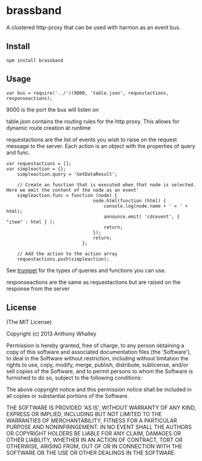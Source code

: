 # brassband

A clustered http-proxy that can be used with harmon as an event bus.

## Install 

```
npm install brassband
```

## Usage

```
var bus = require('../')(9000, 'table.json', requestactions, responseactions);
```

9000 is the port the bus will listen on

table.json contains the routing rules for the http proxy.
This allows for dynamic route creation at runtime

requestactions are the list of events you wish to raise on the request message to the server.
Each action is an object with the properties of query and func.

```
var requestactions = [];
var simpleaction = {};
	simpleaction.query = 'GetDataResult';

	// Create an function that is executed when that node is selected. Here we emit the content of the node as an event' 
	simpleaction.func = function (node) {
								node.html(function (html) {
									console.log(node.name + ' = ' + html);
									announce.emit( 'cdcevent', { "item" : html } );
									return;
								});
								return;
							};
						 
	// Add the action to the action array
	requestactions.push(simpleaction);
```

See [trumpet](https://github.com/substack/node-trumpet#update) for the types of queries and functions you can use.
 
responseactions are the same as requestactions but are raised on the response from the server


## License

(The MIT License)

Copyright (c) 2013 Anthony Whalley

Permission is hereby granted, free of charge, to any person obtaining a copy of this software and associated documentation files (the 'Software'), to deal in the Software without restriction, including without limitation the rights to use, copy, modify, merge, publish, distribute, sublicense, and/or sell copies of the Software, and to permit persons to whom the Software is furnished to do so, subject to the following conditions:

The above copyright notice and this permission notice shall be included in all copies or substantial portions of the Software.

THE SOFTWARE IS PROVIDED 'AS IS', WITHOUT WARRANTY OF ANY KIND, EXPRESS OR IMPLIED, INCLUDING BUT NOT LIMITED TO THE WARRANTIES OF MERCHANTABILITY, FITNESS FOR A PARTICULAR PURPOSE AND NONINFRINGEMENT. IN NO EVENT SHALL THE AUTHORS OR COPYRIGHT HOLDERS BE LIABLE FOR ANY CLAIM, DAMAGES OR OTHER LIABILITY, WHETHER IN AN ACTION OF CONTRACT, TORT OR OTHERWISE, ARISING FROM, OUT OF OR IN CONNECTION WITH THE SOFTWARE OR THE USE OR OTHER DEALINGS IN THE SOFTWARE.

